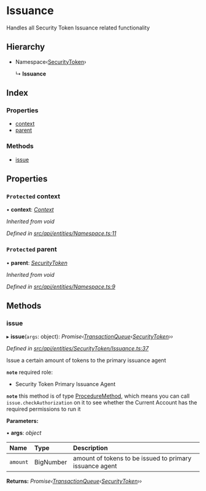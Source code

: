 # Issuance

Handles all Security Token Issuance related functionality

## Hierarchy

* Namespace‹[SecurityToken](securitytoken.md)›

  ↳ **Issuance**

## Index

### Properties

* [context](issuance.md#protected-context)
* [parent](issuance.md#protected-parent)

### Methods

* [issue](issuance.md#issue)

## Properties

### `Protected` context

• **context**: [_Context_](context.md)

_Inherited from void_

_Defined in_ [_src/api/entities/Namespace.ts:11_](https://github.com/PolymathNetwork/polymesh-sdk/blob/23062de4/src/api/entities/Namespace.ts#L11)

### `Protected` parent

• **parent**: [_SecurityToken_](securitytoken.md)

_Inherited from void_

_Defined in_ [_src/api/entities/Namespace.ts:9_](https://github.com/PolymathNetwork/polymesh-sdk/blob/23062de4/src/api/entities/Namespace.ts#L9)

## Methods

### issue

▸ **issue**\(`args`: object\): _Promise‹_[_TransactionQueue_](transactionqueue.md)_‹_[_SecurityToken_](securitytoken.md)_››_

_Defined in_ [_src/api/entities/SecurityToken/Issuance.ts:37_](https://github.com/PolymathNetwork/polymesh-sdk/blob/23062de4/src/api/entities/SecurityToken/Issuance.ts#L37)

Issue a certain amount of tokens to the primary issuance agent

**`note`** required role:

* Security Token Primary Issuance Agent

**`note`** this method is of type [ProcedureMethod](../interfaces/proceduremethod.md), which means you can call `issue.checkAuthorization` on it to see whether the Current Account has the required permissions to run it

**Parameters:**

▪ **args**: _object_

| Name | Type | Description |
| :--- | :--- | :--- |
| `amount` | BigNumber | amount of tokens to be issued to primary issuance agent |

**Returns:** _Promise‹_[_TransactionQueue_](transactionqueue.md)_‹_[_SecurityToken_](securitytoken.md)_››_

